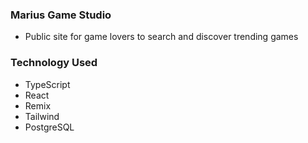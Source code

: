 ### Marius Game Studio
- Public site for game lovers to search and discover trending games

### Technology Used
- TypeScript
- React
- Remix
- Tailwind
- PostgreSQL
